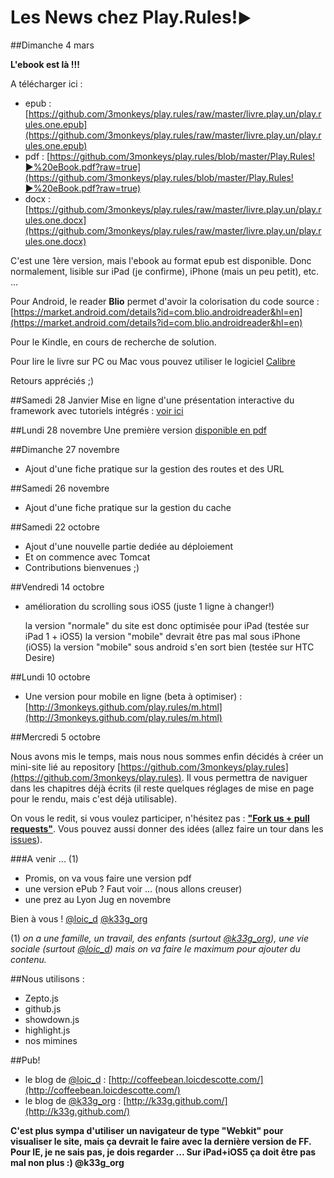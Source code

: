<div class="bigHighlight">
<h1>Les News chez <strong>Play.Rules!</strong><small>►</small></h1>
</div>

##Dimanche 4 mars

**L'ebook est là !!!** 

A télécharger ici : 

- epub : [https://github.com/3monkeys/play.rules/raw/master/livre.play.un/play.rules.one.epub](https://github.com/3monkeys/play.rules/raw/master/livre.play.un/play.rules.one.epub)
- pdf :  [https://github.com/3monkeys/play.rules/blob/master/Play.Rules!►%20eBook.pdf?raw=true](https://github.com/3monkeys/play.rules/blob/master/Play.Rules!►%20eBook.pdf?raw=true)
- docx : [https://github.com/3monkeys/play.rules/raw/master/livre.play.un/play.rules.one.docx](https://github.com/3monkeys/play.rules/raw/master/livre.play.un/play.rules.one.docx)


C'est une 1ère version, mais l'ebook au format epub est disponible. Donc normalement, lisible sur iPad (je confirme), iPhone (mais un peu petit), etc. ...

Pour Android, le reader **Blio** permet d'avoir la colorisation du code source : [https://market.android.com/details?id=com.blio.androidreader&hl=en](https://market.android.com/details?id=com.blio.androidreader&hl=en)

Pour le Kindle, en cours de recherche de solution.

Pour lire le livre sur PC ou Mac vous pouvez utiliser le logiciel [Calibre](http://calibre-ebook.com/download)

Retours appréciés ;)

##Samedi 28 Janvier
Mise en ligne d'une présentation interactive du framework avec tutoriels intégrés : [voir ici](http://3monkeys.github.com/prez.play/)

##Lundi 28 novembre
Une première version [disponible en pdf](https://github.com/3monkeys/play.rules/blob/master/Play.Rules!►%20eBook.pdf?raw=true)

##Dimanche 27 novembre

- Ajout d'une fiche pratique sur la gestion des routes et des URL

##Samedi 26 novembre

- Ajout d'une fiche pratique sur la gestion du cache

##Samedi 22 octobre

- Ajout d'une nouvelle partie dediée au déploiement
- Et on commence avec Tomcat
- Contributions bienvenues ;)

##Vendredi 14 octobre

- amélioration du scrolling sous iOS5 (juste 1 ligne à changer!)

	la version "normale" du site est donc optimisée pour iPad (testée sur iPad 1 + iOS5)
	la version "mobile" devrait être pas mal sous iPhone (iOS5)
	la version "mobile" sous android s'en sort bien (testée sur HTC Desire)

##Lundi 10 octobre

- Une version pour mobile en ligne (beta à optimiser) : [http://3monkeys.github.com/play.rules/m.html](http://3monkeys.github.com/play.rules/m.html)

##Mercredi 5 octobre

Nous avons mis le temps, mais nous nous sommes enfin décidés à créer un mini-site lié au repository [https://github.com/3monkeys/play.rules](https://github.com/3monkeys/play.rules). Il vous permettra de naviguer dans les chapitres déjà écrits (il reste quelques réglages de mise en page pour le rendu, mais c'est déjà utilisable).

On vous le redit, si vous voulez participer, n'hésitez pas : [**"Fork us + pull requests"**](https://github.com/3monkeys/play.rules/fork). Vous pouvez aussi donner des idées (allez faire un tour dans les [issues](https://github.com/3monkeys/play.rules/issues)).

###A venir ... (1)

- Promis, on va vous faire une version pdf
- une version ePub ? Faut voir ... (nous allons creuser)
- une prez au Lyon Jug en novembre


Bien à vous ! [@loic_d](http://twitter.com/#!/loic_d) [@k33g_org](http://twitter.com/#!/k33g_org)

(1) *on a une famille, un travail, des enfants (surtout [@k33g_org](http://twitter.com/#!/k33g_org)), une vie sociale (surtout [@loic_d](http://twitter.com/#!/loic_d)) mais on va faire le maximum pour ajouter du contenu.*

##Nous utilisons :

- Zepto.js
- github.js
- showdown.js
- highlight.js
- nos mimines

##Pub!

- le blog de [@loic_d](http://twitter.com/#!/loic_d) : [http://coffeebean.loicdescotte.com/](http://coffeebean.loicdescotte.com/)
- le blog de [@k33g_org](http://twitter.com/#!/k33g_org) : [http://k33g.github.com/](http://k33g.github.com/)

**C'est plus sympa d'utiliser un navigateur de type "Webkit" pour visualiser le site, mais ça devrait le faire avec la dernière version de FF. Pour IE, je ne sais pas, je dois regarder ... Sur iPad+iOS5 ça doit être pas mal non plus :) @k33g_org**